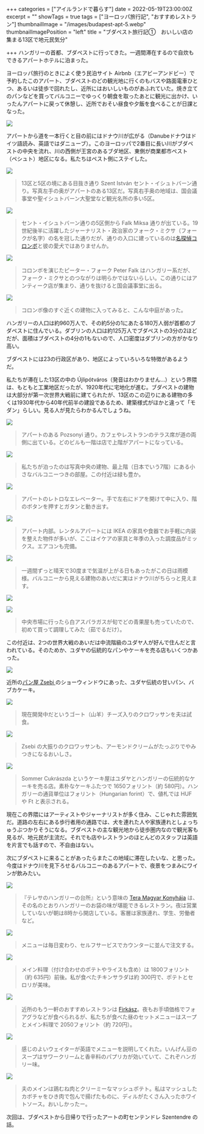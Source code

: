 +++
categories = ["アイルランドで暮らす"]
date = 2022-05-19T23:00:00Z
excerpt = ""
showTags = true
tags = ["ヨーロッパ旅行記", "おすすめレストラン"]
thumbnailImage = "/images/budapest-apt-5.webp"
thumbnailImagePosition = "left"
title = "ブダペスト旅行記①　おいしい店の集まる13区で地元民気分"

+++
ハンガリーの首都、ブダペストに行ってきた。一週間滞在するので自炊もできるアパートホテルに泊まった。

<!--more-->

ヨーロッパ旅行のときによく使う民泊サイト Airbnb（エアビーアンドビー）で予約したこのアパート、ブダペストのどの観光地に行くのもバスや路面電車ひとつ、あるいは徒歩で回れたし、近所にはおいしいものがあふれていた。焼き立てのパンなどを買ってバルコニーでゆっくり朝食を取ったあとに観光に出かけ、いったんアパートに戻って休憩し、近所でおそい昼食や夕飯を食べることが日課となった。

![](/images/neibourhood-walk-1.webp)

アパートから道を一本行くと目の前にはドナウ川が広がる（Danubeドナウはドイツ語読み、英語ではダニューブ）。このヨーロッパで2番目に長い川がブダペストの中央を流れ、川の西側が王宮のあるブダ地区、東側が商業都市ペスト（ペシュト）地区になる。私たちはペスト側にステイした。

![](/images/neibourhood-walk-2.webp)

> 13区と5区の境にある目抜き通り Szent István セント・イシュトバーン通り。写真左手の奥がアパートのある13区だ。写真右手奥の地域は、国会議事堂や聖イシュトバーン大聖堂など観光名所の多い5区。

![](/images/budapest-columbo-1.webp)

> セント・イシュトバーン通りの5区側から Falk Miksa 通りが出ている。19世紀後半に活躍したジャーナリスト・政治家のフォーク・ミクサ（フォークが名字）の名を冠した通りだが、通りの入口に建っているのは[名探偵コロンボ](https://www.riastra.com/2021/03/%E3%81%86%E3%81%A1%E3%81%AE%E3%83%80%E3%83%B3%E3%83%8A%E3%81%A8%E3%81%86%E3%81%A1%E3%81%AE%E3%82%AB%E3%83%9F%E3%81%95%E3%82%93/)と彼の愛犬ではありませんか。

![](/images/budapest-columbo-2.webp)

> コロンボを演じたピーター・フォーク Peter Falk はハンガリー系だが、フォーク・ミクサとのつながりは明らかではないらしい。この通りにはアンティーク店が集まり、通りを抜けると国会議事堂に出る。

![](/images/budapest-architecture.webp)

> コロンボ像のすぐ近くの建物に入ってみると、こんな中庭があった。

ハンガリーの人口は約960万人で、その約5分の1にあたる180万人弱が首都のブダペストに住んでいる。ダブリンの人口は約125万人でブダペストの3分の2ほどだが、面積はブダペストの4分の1もないので、人口密度はダブリンの方がかなり高い。

ブダペストには23の行政区があり、地区によっていろいろな特徴があるようだ。

私たちが滞在した13区の中の Újlipótváros（発音はわかりません...）という界隈は、もともと工業地区だったが、1920年代に宅地化が進む。ブダペストの建物は大部分が第一次世界大戦前に建てられたが、13区のこの辺りにある建物の多くは1930年代から40年代前半の建設であるため、建築様式がほかと違って「モダン」らしい。見る人が見たらわかるんでしょうね。

![](/images/neibourhood-walk-3.webp)

> アパートのある Pozsonyi 通り。カフェやレストランのテラス席が道の両側に出ている。どのビルも一階は店で上階がアパートになっている。

![](/images/budapest-apt-5.webp)

> 私たちが泊ったのは写真中央の建物、最上階（日本でいう7階）にある小さなバルコニーつきの部屋。この付近は緑も豊か。

![](/images/budapest-apt-1.webp)

> アパートのレトロなエレベーター。手で左右にドアを開けて中に入り、階のボタンを押すとガタンと動き出す。

![](/images/budapest-apt-3.webp)

> アパート内部。レンタルアパートには IKEA の家具や食器でお手軽に内装を整えた物件が多いが、ここはイケアの家具と年季の入った調度品がミックス。エアコンも完備。

![](/images/budapest-apt-4.webp)

> 一週間ずっと晴天で30度まで気温が上がる日もあったがこの日は雨模様。バルコニーから見える建物のあいだに実はドナウ川がちらっと見えます。

![](/images/budapest-apt-2.webp)

![](/images/budapest_central-market.webp)

> 中央市場に行ったら白アスパラガスが旬でどの青果屋も売っていたので、初めて買って調理してみた（茹でるだけ）。

この付近は、2つの世界大戦のあいだは中流階級のユダヤ人が好んで住んだと言われている。そのためか、ユダヤの伝統的なパンやケーキを売る店もいくつかあった。

![](/images/budapest-bakery-3.webp)

近所の[パン屋 Zsebi ](https://www.instagram.com/zsebibudapest/?hl=en)のショーウィンドウにあった、ユダヤ伝統の甘いパン、バブカケーキ。

![](/images/budapest-bakery-1.webp)

> 現在開発中だというゴート（山羊）チーズ入りのクロワッサンを夫は試食。

![](/images/budapest-bakery-2.webp)

> Zsebi の大振りのクロワッサンも、アーモンドクリームがたっぷりでやみつきになるおいしさ。

![](/images/neibourhood-jewish-cake-shop.webp)

> Sommer Cukrászda というケーキ屋はユダヤとハンガリーの伝統的なケーキを売る店。素朴なケーキふたつで 1650フォリント（約 580円）。ハンガリーの通貨単位はフォリント（Hungarian forint）で、値札では HUF や Ft と表示される。

現在この界隈にはアーティストやジャーナリストが多く住み、こじゃれた雰囲気だ。道路の左右にある歩行者用の通路では、犬を連れた人や家族連れとしょっちゅうぶつかりそうになる。ブダペストの主な観光地から徒歩圏内なので観光客も見るが、地元民が主流だ。それでも店やレストランのほとんどのスタッフは英語を片言でも話すので、不自由はない。

次にブダペストに来ることがあったらまたこの地域に滞在したいな、と思った。今度はドナウ川を見下ろせるバルコニーのあるアパートで、夜景をつまみにワインが飲みたい。

![](/images/neibourhood-restaurant-7.webp)

> 『テレサのハンガリーの台所』という意味の [Tera Magyar Konyhája](http://www.terakonyhaja.hu/index.php/en/) は、その名のとおりハンガリーのお袋の味が堪能できるレストラン。夜は営業していないが朝は8時から開店している。客層は家族連れ、学生、労働者など。

![](/images/neibourhood-restaurant-1.webp)

> メニューは毎日変わり、セルフサービスでカウンターに並んで注文する。

![](/images/neibourhood-restaurant-2.webp)

> メイン料理（付け合わせのポテトやライスも含め）は 1800フォリント（約 635円）前後。私が食べたチキンサラダは約 300円で、ポテトとセロリが美味。

![](/images/neibourhood-restaurant-5.webp)

> 近所のもう一軒のおすすめレストランは [Firkász](https://www.facebook.com/firkaszbp)。夜もお手頃価格でフォアグラなどが食べられるが、私たちが食べた昼のセットメニューはスープとメイン料理で 2050フォリント（約 720円）。

![](/images/neibourhood-restaurant-4.webp)

> 感じのよいウェイターが英語でメニューを説明してくれた。いんげん豆のスープはサワークリームと香辛料のパプリカが効いていて、これぞハンガリー味。

![](/images/neibourhood-restaurant-6.webp)

> 夫のメインは鶏むね肉とクリーミーなマッシュポテト。私はマッシュしたカボチャをひき肉で包んで揚げたものに、ディルがたくさん入ったホワイトソース。おいしかったー。

次回は、ブダペストから日帰りで行ったアートの町センテンドレ Szentendre の話。